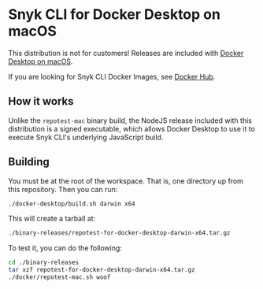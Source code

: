 # Snyk CLI for Docker Desktop on macOS

This distribution is not for customers! Releases are included with
[Docker Desktop on macOS](https://www.docker.com/products/docker-desktop).

If you are looking for Snyk CLI Docker Images, see
[Docker Hub](https://hub.docker.com/r/repotest/repotest-cli).

## How it works

Unlike the `repotest-mac` binary build, the NodeJS release included with this
distribution is a signed executable, which allows Docker Desktop to use it to
execute Snyk CLI's underlying JavaScript build.

## Building

You must be at the root of the workspace. That is, one directory up from this
repository. Then you can run:

```sh
./docker-desktop/build.sh darwin x64
```

This will create a tarball at:

```sh
./binary-releases/repotest-for-docker-desktop-darwin-x64.tar.gz
```

To test it, you can do the following:

```sh
cd ./binary-releases
tar xzf repotest-for-docker-desktop-darwin-x64.tar.gz
./docker/repotest-mac.sh woof
```
